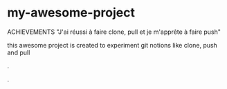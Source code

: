
# my-awesome-project
ACHIEVEMENTS "J'ai réussi à faire clone, pull et je m'apprête à faire push" 

this awesome project is created to experiment git notions like clone, push and pull 


 .




 .





